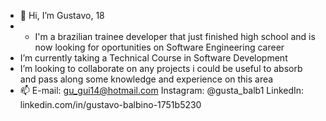 - 👋 Hi, I’m Gustavo, 18
-  * I'm a brazilian trainee developer that just finished high school and is now looking for oportunities on Software Engineering career
- I’m currently taking a Technical Course in Software Development
- I’m looking to collaborate on any projects i could be useful to absorb and pass along some knowledge and experience on this area
- 📫 E-mail: gu_gui14@hotmail.com   Instagram: @gusta_balb1   LinkedIn: linkedin.com/in/gustavo-balbino-1751b5230
